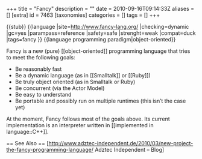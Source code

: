 +++
title = "Fancy"
description = ""
date = 2010-09-16T09:14:33Z
aliases = []
[extra]
id = 7463
[taxonomies]
categories = []
tags = []
+++

{{stub}}
{{language
|site=http://www.fancy-lang.org/
|checking=dynamic
|gc=yes
|parampass=reference
|safety=safe
|strenght=weak
|compat=duck
|tags=fancy
}}
{{language programming paradigm|object-oriented}}

Fancy is a new (pure) [[object-oriented]] programming language that tries to meet the following goals:

* Be reasonably fast
* Be a dynamic language (as in [[Smalltalk]] or [[Ruby]])
* Be truly object oriented (as in Smalltalk or Ruby)
* Be concurrent (via the Actor Model)
* Be easy to understand
* Be portable and possibly run on multiple runtimes (this isn’t the case yet)

At the moment, Fancy follows most of the goals above. Its current implementation is an interpreter written in [[implemented in language::C++]].

== See Also ==
[http://www.adztec-independent.de/2010/03/new-project-the-fancy-programming-language/ Adztec Independent – Blog]
